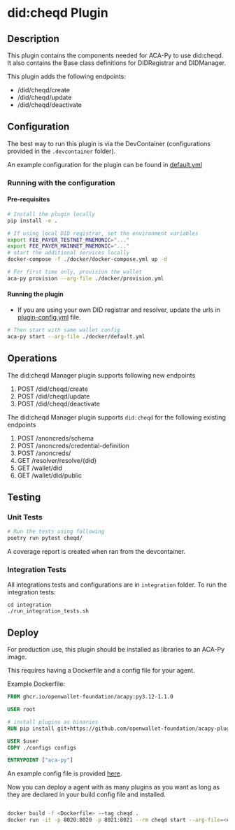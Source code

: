 # did:cheqd Plugin

## Description

This plugin contains the components needed for ACA-Py to use did:cheqd. It also contains the Base class definitions for DIDRegistrar and DIDManager. 

This plugin adds the following endpoints:

- /did/cheqd/create
- /did/cheqd/update
- /did/cheqd/deactivate

## Configuration

The best way to run this plugin is via the DevContainer (configurations provided in the `.devcontainer` folder).

An example configuration for the plugin can be found in [default.yml](./docker/default.yml)

### Running with the configuration

#### Pre-requisites
```bash
# Install the plugin locally
pip install -e .

# If using local DID registrar, set the environment variables
export FEE_PAYER_TESTNET_MNEMONIC="..."
export FEE_PAYER_MAINNET_MNEMONIC="..."
# start the additional services locally
docker-compose -f ./docker/docker-compose.yml up -d

# For first time only, provision the wallet
aca-py provision --arg-file ./docker/provision.yml
```

#### Running the plugin

- If you are using your own DID registrar and resolver, update the urls in [plugin-config.yml](./docker/plugin-config.yml) file.
```bash
# Then start with same wallet config
aca-py start --arg-file ./docker/default.yml
```

## Operations 

The did:cheqd Manager plugin supports following new endpoints

1. POST /did/cheqd/create
1. POST /did/cheqd/update
1. POST /did/cheqd/deactivate

The did:cheqd Manager plugin supports `did:cheqd` for the following existing endpoints
1. POST /anoncreds/schema
1. POST /anoncreds/credential-definition
1. POST /anoncreds/<tbc>
1. GET /resolver/resolve/{did}
1. GET /wallet/did
1. GET /wallet/did/public

## Testing

### Unit Tests

```bash
# Run the tests using following
poetry run pytest cheqd/
```
A coverage report is created when ran from the devcontainer. 

### Integration Tests

All integrations tests and configurations are in `integration` folder.
To run the integration tests:

```shell
cd integration
./run_integration_tests.sh
```

## Deploy

For production use, this plugin should be installed as libraries to an ACA-Py image.

This requires having a Dockerfile and a config file for your agent.

Example Dockerfile:

```Dockerfile
FROM ghcr.io/openwallet-foundation/acapy:py3.12-1.1.0

USER root

# install plugins as binaries
RUN pip install git+https://github.com/openwallet-foundation/acapy-plugins@main#subdirectory=cheqd

USER $user
COPY ./configs configs

ENTRYPOINT ["aca-py"]

```

An example config file is provided [here](./docker/default.yml).

Now you can deploy a agent with as many plugins as you want as long as they are declared in your build config file and installed.

``` bash

docker build -f <Dockerfile> --tag cheqd .
docker run -it -p 8020:8020 -p 8021:8021 --rm cheqd start --arg-file=<config-file> -->

```
